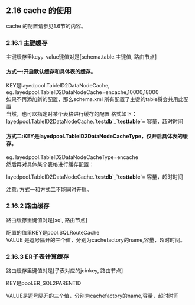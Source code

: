 ## 2.16 cache 的使用
cache 的配置请参见1.6节的内容。  
### 2.16.1 主键缓存
主键缓存里key，value键值对是[schema.table.主键值, 路由节点]
#### 方式一:开启默认缓存和具体表的缓存。
KEY是layedpool.TableID2DataNodeCache,   
eg. layedpool.TableID2DataNodeCache=encache,10000,18000  
如果不再添加新的配置，那么schema.xml 所有配置了主键的table将会共用此配置  
当然，也可以指定对某个表格进行缓存的配置
格式如下：
layedpool.TableID2DataNodeCache.\`**testdb**\`\_\`**testtable**\`= 容量，超时时间

#### 方式二:KEY是layedpool.TableID2DataNodeCacheType，仅开启具体表的缓存。  
eg. layedpool.TableID2DataNodeCacheType=encache   
然后再对具体某个表格进行缓存配置：  

layedpool.TableID2DataNodeCache.\`**testdb**\`\_\`**testtable**\`= 容量，超时时间  

注意: 方式一和方式二不能同时开启。

### 2.16.2 路由缓存
路由缓存里键值对是[sql, 路由节点]   
 
配置的值里KEY是pool.SQLRouteCache   
VALUE 是逗号隔开的三个值，分别为cachefactory的name,容量，超时时间。 
 
### 2.16.3 ER子表计算缓存
路由缓存里键值对是[子表对应的joinkey, 路由节点]  

KEY是pool.ER_SQL2PARENTID

VALUE是逗号隔开的三个值，分别为cachefactory的name,容量，超时时间